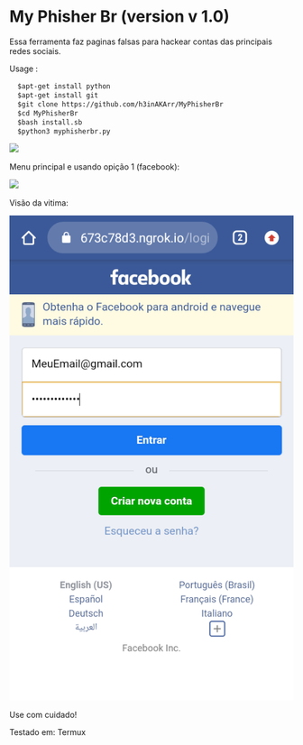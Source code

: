 My Phisher Br (version v 1.0)
===============================

Essa ferramenta faz paginas falsas para hackear contas das principais redes sociais.

Usage :
      
      $apt-get install python
      $apt-get install git
      $git clone https://github.com/h3inAKArr/MyPhisherBr
      $cd MyPhisherBr
      $bash install.sb
      $python3 myphisherbr.py


![](updatefbhacker.png)

Menu principal e usando opição 1 (facebook):

<img src="screenshot1.png" width="888">


Visão da vitima:
  
<img src="screenshot2.png" width="888">
    
Use com cuidado!

Testado em:
      Termux 
 
